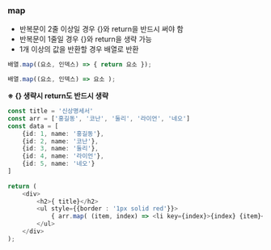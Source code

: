 
### map
- 반복문이 2줄 이상일 경우 {}와 return을 반드시 써야 함
- 반복문이 1줄일 경우 {}와 return을 생략 가능
- 1개 이상의 값을 반환할 경우 배열로 반환
```javascript
배열.map((요소, 인덱스) => { return 요소 });

배열.map((요소, 인덱스) => 요소 );
```
  **※ {} 생략시 return도 반드시 생략**
```typescript
const title = '신상명세서'  
const arr = ['홍길동', '코난', '둘리', '라이언', '네오']  
const data = [  
    {id: 1, name: '홍길동'},  
    {id: 2, name: '코난'},  
    {id: 3, name: '둘리'},  
    {id: 4, name: '라이언'},  
    {id: 5, name: '네오'}  
]  
  
return (  
    <div>  
        <h2>{ title}</h2>  
        <ul style={{border : '1px solid red'}}>  
            { arr.map( (item, index) => <li key={index}>{index} {item}</li> ) }  // key값을 반드시 설정해야함
        </ul>  
    </div>  
);
```
  